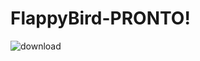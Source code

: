 # FlappyBird-PRONTO!

![download](https://user-images.githubusercontent.com/104571614/174496649-865132bb-f8a5-4e33-b65f-6caa555f344e.jpg)
